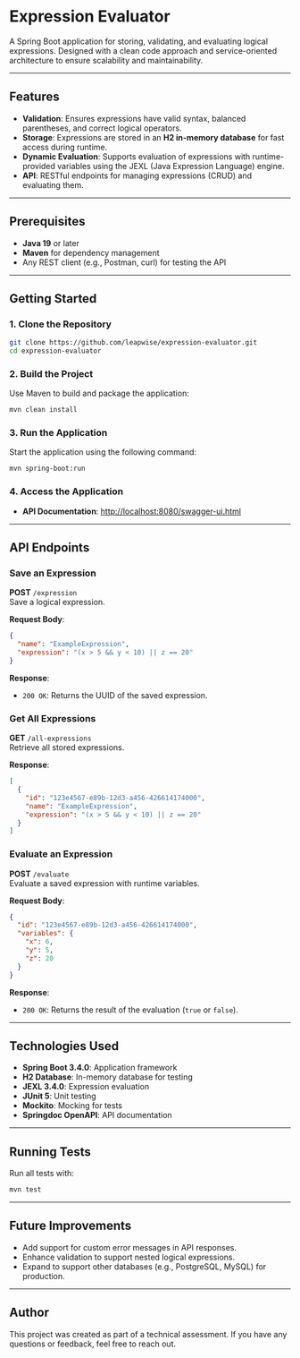 
# Expression Evaluator

A Spring Boot application for storing, validating, and evaluating logical expressions. Designed with a clean code approach and service-oriented architecture to ensure scalability and maintainability.

---

## Features

- **Validation**: Ensures expressions have valid syntax, balanced parentheses, and correct logical operators.
- **Storage**: Expressions are stored in an **H2 in-memory database** for fast access during runtime.
- **Dynamic Evaluation**: Supports evaluation of expressions with runtime-provided variables using the JEXL (Java Expression Language) engine.
- **API**: RESTful endpoints for managing expressions (CRUD) and evaluating them.

---

## Prerequisites

- **Java 19** or later
- **Maven** for dependency management
- Any REST client (e.g., Postman, curl) for testing the API

---

## Getting Started

### 1. Clone the Repository

```bash
git clone https://github.com/leapwise/expression-evaluator.git
cd expression-evaluator
```

### 2. Build the Project

Use Maven to build and package the application:
```bash
mvn clean install
```

### 3. Run the Application

Start the application using the following command:
```bash
mvn spring-boot:run
```

### 4. Access the Application

- **API Documentation**: [http://localhost:8080/swagger-ui.html](http://localhost:8080/swagger-ui.html)

---

## API Endpoints

### Save an Expression
**POST** `/expression`  
Save a logical expression.

**Request Body**:
```json
{
  "name": "ExampleExpression",
  "expression": "(x > 5 && y < 10) || z == 20"
}
```

**Response**:
- `200 OK`: Returns the UUID of the saved expression.

### Get All Expressions
**GET** `/all-expressions`  
Retrieve all stored expressions.

**Response**:
```json
[
  {
    "id": "123e4567-e89b-12d3-a456-426614174000",
    "name": "ExampleExpression",
    "expression": "(x > 5 && y < 10) || z == 20"
  }
]
```

### Evaluate an Expression
**POST** `/evaluate`  
Evaluate a saved expression with runtime variables.

**Request Body**:
```json
{
  "id": "123e4567-e89b-12d3-a456-426614174000",
  "variables": {
    "x": 6,
    "y": 5,
    "z": 20
  }
}
```

**Response**:
- `200 OK`: Returns the result of the evaluation (`true` or `false`).

---

## Technologies Used

- **Spring Boot 3.4.0**: Application framework
- **H2 Database**: In-memory database for testing
- **JEXL 3.4.0**: Expression evaluation
- **JUnit 5**: Unit testing
- **Mockito**: Mocking for tests
- **Springdoc OpenAPI**: API documentation

---

## Running Tests

Run all tests with:
```bash
mvn test
```

---

## Future Improvements

- Add support for custom error messages in API responses.
- Enhance validation to support nested logical expressions.
- Expand to support other databases (e.g., PostgreSQL, MySQL) for production.

---

## Author

This project was created as part of a technical assessment. If you have any questions or feedback, feel free to reach out.
